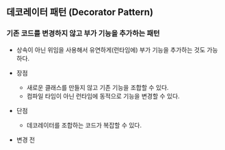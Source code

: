 ## 데코레이터 패턴 (Decorator Pattern)
### 기존 코드를 변경하지 않고 부가 기능을 추가하는 패턴
- 상속이 아닌 위임을 사용해서 유연하게(런타임에) 부가 기능을 추가하는 것도 가능하다.
  
- 장점
  - 새로운 클래스를 만들지 않고 기존 기능을 조합할 수 있다.
  - 컴파일 타임이 아닌 런타임에 동적으로 기능을 변경할 수 있다.
- 단점
  - 데코레이터를 조합하는 코드가 복잡할 수 있다.



  
- 변경 전
  
```java

```